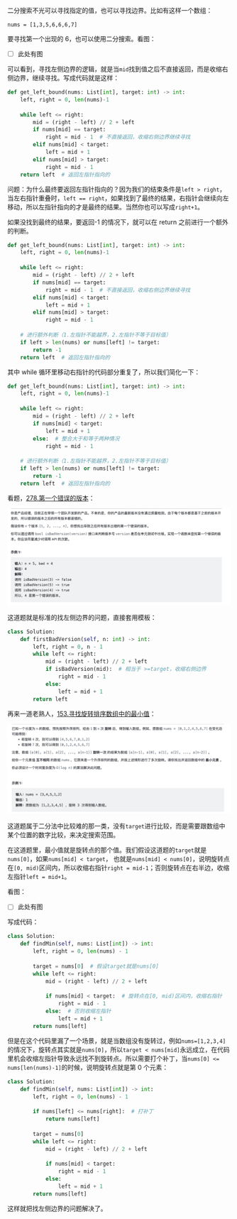 二分搜索不光可以寻找指定的值，也可以寻找边界。比如有这样一个数组：

```
nums = [1,3,5,6,6,6,7]
```

要寻找第一个出现的 6，也可以使用二分搜索。看图：

- [ ] 此处有图

可以看到，寻找左侧边界的逻辑，就是当`mid`找到值之后不直接返回，而是收缩右侧边界，继续寻找。写成代码就是这样：

```python
def get_left_bound(nums: List[int], target: int) -> int:
    left, right = 0, len(nums)-1

    while left <= right:
        mid = (right - left) // 2 + left
        if nums[mid] == target:
            right = mid - 1  # 不直接返回，收缩右侧边界继续寻找
        elif nums[mid] < target:
            left = mid + 1
        elif nums[mid] > target:
            right = mid - 1
    return left  # 返回左指针指向的
```

问题：为什么最终要返回左指针指向的？因为我们的结束条件是`left > right`，当左右指针重叠时，`left == right`，如果找到了最终的结果，右指针会继续向左移动，所以左指针指向的才是最终的结果。当然你也可以写成`right+1`。

如果没找到最终的结果，要返回-1 的情况下，就可以在 return 之前进行一个额外的判断。

```python
def get_left_bound(nums: List[int], target: int) -> int:
    left, right = 0, len(nums)-1

    while left <= right:
        mid = (right - left) // 2 + left
        if nums[mid] == target:
            right = mid - 1  # 不直接返回，收缩右侧边界继续寻找
        elif nums[mid] < target:
            left = mid + 1
        elif nums[mid] > target:
            right = mid - 1

    # 进行额外判断（1.左指针不能越界，2.左指针不等于目标值）
    if left > len(nums) or nums[left] != target:
        return -1
    return left  # 返回左指针指向的
```

其中 while 循环里移动右指针的代码部分重复了，所以我们简化一下：

```python
def get_left_bound(nums: List[int], target: int) -> int:
    left, right = 0, len(nums)-1

    while left <= right:
        mid = (right - left) // 2 + left
        if nums[mid] < target:
            left = mid + 1
        else:  # 整合大于和等于两种情况
            right = mid - 1

    # 进行额外判断（1.左指针不能越界，2.左指针不等于目标值）
    if left > len(nums) or nums[left] != target:
        return -1
    return left  # 返回左指针指向的
```

看题，[278.第一个错误的版本](https://leetcode.cn/problems/first-bad-version/)：

![first-bad-version](https://github.com/Lzzzzzzy/goodbye-algorithm/blob/main/%E7%AE%97%E6%B3%95%E7%AF%87/2.%E4%BA%8C%E5%88%86%E6%90%9C%E7%B4%A2/img-folder/first-bad-version.png)

这道题就是标准的找左侧边界的问题，直接套用模板：

```python
class Solution:
    def firstBadVersion(self, n: int) -> int:
        left, right = 0, n - 1
        while left <= right:
            mid = (right - left) // 2 + left
            if isBadVersion(mid):  # 相当于 >=target，收缩右侧边界
                right = mid - 1
            else:
                left = mid + 1
        return left
```

再来一道老熟人，[153.寻找旋转排序数组中的最小值](https://leetcode.cn/problems/find-minimum-in-rotated-sorted-array/)：

![minimum-in-rotated](https://github.com/Lzzzzzzy/goodbye-algorithm/blob/main/%E7%AE%97%E6%B3%95%E7%AF%87/2.%E4%BA%8C%E5%88%86%E6%90%9C%E7%B4%A2/img-folder/minimum-in-rotated.png)

这道题属于二分法中比较难的那一类，没有`target`进行比较，而是需要跟数组中某个位置的数字比较，来决定搜索范围。

在这道题里，最小值就是旋转点的那个值。我们假设这道题的`target`就是`nums[0]`，如果`nums[mid] < target`， 也就是`nums[mid] < nums[0]`，说明旋转点在`[0, mid)`区间内，所以收缩右指针`right = mid-1`；否则旋转点在右半边，收缩左指针`left = mid+1`。

看图：

- [ ] 此处有图

写成代码：

```python
class Solution:
    def findMin(self, nums: List[int]) -> int:
        left, right = 0, len(nums) - 1

        target = nums[0]  # 假设target就是nums[0]
        while left <= right:
            mid = (right - left) // 2 + left

            if nums[mid] < target:  # 旋转点在[0, mid)区间内，收缩右指针
                right = mid - 1
            else:  # 否则收缩左指针
                left = mid + 1
        return nums[left]
```

但是在这个代码里漏了一个场景，就是当数组没有旋转过，例如`nums=[1,2,3,4]`的情况下，旋转点其实就是`nums[0]`，所以`target < nums[mid]`永远成立，在代码里机会收缩左指针导致永远找不到旋转点。所以需要打个补丁，当`nums[0] <= nums[len(nums)-1]`的时候，说明旋转点就是第 0 个元素：

```python
class Solution:
    def findMin(self, nums: List[int]) -> int:
        left, right = 0, len(nums) - 1

        if nums[left] <= nums[right]:  # 打补丁
            return nums[left]

        target = nums[0]
        while left <= right:
            mid = (right - left) // 2 + left

            if nums[mid] < target:
                right = mid - 1
            else:
                left = mid + 1
        return nums[left]
```

这样就把找左侧边界的问题解决了。
